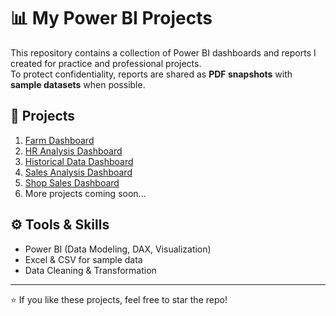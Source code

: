 # 📊 My Power BI Projects

This repository contains a collection of Power BI dashboards and reports I created for practice and professional projects.  
To protect confidentiality, reports are shared as **PDF snapshots** with **sample datasets** when possible.

## 📂 Projects
1. [Farm Dashboard](./FarmStatus2024-2025.pdf)  
2. [HR Analysis Dashboard](./HRAnalysis.pdf)
3. [Historical Data Dashboard](./Historicaldata.pdf)
4. [Sales Analysis Dashboard](./SalesReport.pdf) 
5. [Shop Sales Dashboard](./shopSales.pdf)  
6. More projects coming soon...

## ⚙️ Tools & Skills
- Power BI (Data Modeling, DAX, Visualization)
- Excel & CSV for sample data
- Data Cleaning & Transformation

---
⭐ If you like these projects, feel free to star the repo!
